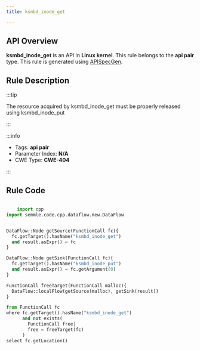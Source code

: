 ```yaml
---
title: ksmbd_inode_get

---
```



## API Overview
**ksmbd_inode_get** is an API in **Linux kernel**. This rule belongs to the **api pair** type. This rule is generated using [APISpecGen](../../tools/APISpecGen).
## Rule Description

:::tip

The resource acquired by ksmbd_inode_get must be properly released using ksmbd_inode_put

:::

:::info

- Tags: **api pair**
- Parameter Index: **N/A**
- CWE Type: **CWE-404**

:::

## Rule Code
```python

    import cpp
import semmle.code.cpp.dataflow.new.DataFlow


DataFlow::Node getSource(FunctionCall fc){
  fc.getTarget().hasName("ksmbd_inode_get")
  and result.asExpr() = fc
}

DataFlow::Node getSink(FunctionCall fc){
  fc.getTarget().hasName("ksmbd_inode_put")
  and result.asExpr() = fc.getArgument(0)
}

FunctionCall freeTarget(FunctionCall malloc){
  DataFlow::localFlow(getSource(malloc), getSink(result))
}

from FunctionCall fc
where fc.getTarget().hasName("ksmbd_inode_get")
      and not exists(
        FunctionCall free| 
        free = freeTarget(fc)
      )
select fc.getLocation()

    
```